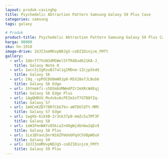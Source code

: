 ```yaml
---
layout: produk-casinghp
title: Psychedelic Abtraction Pattern Samsung Galaxy S9 Plus Case
categories: samsung
tags: galaxy

# Produk
product-title: Psychedelic Abtraction Pattern Samsung Galaxy S9 Plus Case
harga: 90000
sku: hn-1910
image-drive: 1UJI3omMUvpNDJgS-coDZ1Dinjcm_FMft
gallery:
  - url: 1U6rff7VoN3dMSWelSYTR4DudK21KA-J_
    title: Galaxy Note 8
  - url: 1wcc3jIgRzuBJ7al1g1MDnm-1ZcjpSkdd
    title: Galaxy S6
  - url: 19q_-spPOCDO0mW9Jp0-MSX28e7JLNub6
    title: Galaxy S6 Edge
  - url: 1hYnmkfi-s5EEmbUMWm4PZr2mXRcWdEqj
    title: Galaxy S6 Edge Plus
  - url: 1AgQHBVU_MsdvbzAcPEIm1nT7GTB8fZq-
    title: Galaxy S7
  - url: 1mHCnKZDY78RfCbU7kn-aWTDUlOTt-MMt
    title: Galaxy S7 Edge
  - url: 1wgkb-6ikXB-2r3nk37p0-mmZc5u7MT3F
    title: Galaxy S8
  - url: 1eW1FmnWAYs05kcaIn48gWjdUnbw2qEv9
    title: Galaxy S8 Plus
  - url: 1Le1BYavLDnrN16ZPmUebPqVChVBpWOuX
    title: Galaxy S9
  - url: 1UJI3omMUvpNDJgS-coDZ1Dinjcm_FMft
    title: Galaxy S9 Plus
---
```

